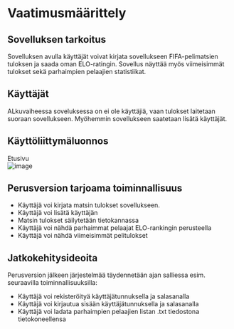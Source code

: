 # Vaatimusmäärittely

## Sovelluksen tarkoitus
Sovelluksen avulla käyttäjät voivat kirjata sovellukseen FIFA-pelimatsien tuloksen ja saada oman ELO-ratingin. Sovellus näyttää myös viimeisimmät tulokset sekä parhaimpien pelaajien statistiikat.

## Käyttäjät
ALkuvaiheessa soveluksessa on ei ole käyttäjiä, vaan tulokset laitetaan suoraan sovellukseen. Myöhemmin sovellukseen saatetaan lisätä käyttäjät.

## Käyttöliittymäluonnos

Etusivu  
![image](https://github.com/user-attachments/assets/7ed844cb-c1e5-478e-bbb4-ab4234d54fac)

## Perusversion tarjoama toiminnallisuus

- Käyttäjä voi kirjata matsin tulokset sovellukseen.
- Käyttäjä voi lisätä käyttäjän
- Matsin tulokset säilytetään tietokannassa
- Käyttäjä voi nähdä parhaimmat pelaajat ELO-rankingin perusteella
- Käyttäjä voi nähdä viimeisimmät pelitulokset

## Jatkokehitysideoita

Perusversion jälkeen järjestelmää täydennetään ajan salliessa esim. seuraavilla toiminnallisuuksilla:

- Käyttäjä voi rekisteröityä käyttäjätunnuksella ja salasanalla
- Käyttäjä voi kirjautua sisään käyttäjätunnuksella ja salasanalla
- Käyttäjä voi ladata parhaimpien pelaajien listan .txt tiedostona tietokoneellensa